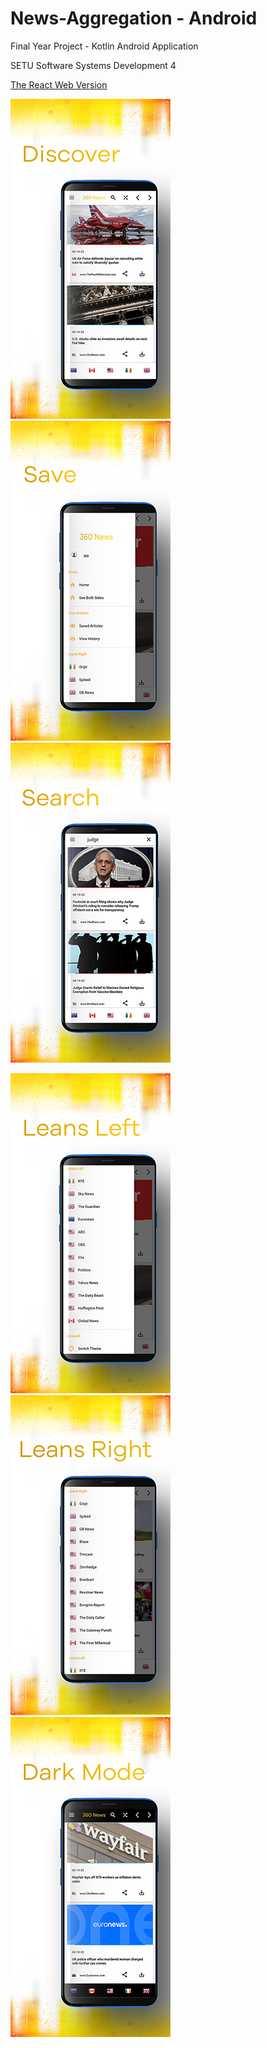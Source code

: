 # News-Aggregation - Android

Final Year Project - Kotlin Android Application

SETU Software Systems Development 4

[The React Web Version](https://github.com/BenCapper/news-web)

![Discover](./playimgs/disc2.png) ![Save](./playimgs/save2.png) ![Search](./playimgs/search2.png)

![Left](./playimgs/left2.png) ![Right](./playimgs/right2.png) ![Dark Mode](./playimgs/dark2.png)
